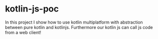 # kotlin-js-poc

In this project I show how to use kotlin multiplatform with abstraction between pure kotlin and kotlinjs.
Furthermore our kotlin js can call js code from a web client!
